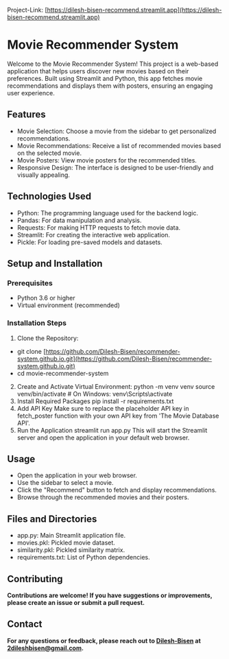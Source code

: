 Project-Link: [https://dilesh-bisen-recommend.streamlit.app](https://dilesh-bisen-recommend.streamlit.app)

# <b>Movie Recommender System</b>
Welcome to the Movie Recommender System! This project is a web-based application that helps users discover new movies based on their preferences. Built using Streamlit and Python, this app fetches movie recommendations and displays them with posters, ensuring an engaging user experience.

## <b>Features</b>
- Movie Selection: Choose a movie from the sidebar to get personalized recommendations.
- Movie Recommendations: Receive a list of recommended movies based on the selected movie.
- Movie Posters: View movie posters for the recommended titles.
- Responsive Design: The interface is designed to be user-friendly and visually appealing.

## <b>Technologies Used</b>
- Python: The programming language used for the backend logic.
- Pandas: For data manipulation and analysis.
- Requests: For making HTTP requests to fetch movie data.
- Streamlit: For creating the interactive web application.
- Pickle: For loading pre-saved models and datasets.

## <b>Setup and Installation</b>
### Prerequisites
- Python 3.6 or higher
- Virtual environment (recommended)
### Installation Steps
1. Clone the Repository:
- git clone [https://github.com/Dilesh-Bisen/recommender-system.github.io.git](https://github.com/Dilesh-Bisen/recommender-system.github.io.git)
- cd movie-recommender-system
2. Create and Activate Virtual Environment:
python -m venv venv
source venv/bin/activate  # On Windows: venv\Scripts\activate
3. Install Required Packages
pip install -r requirements.txt
4. Add API Key
Make sure to replace the placeholder API key in fetch_poster function with your own API key from 'The Movie Database API'.
5. Run the Application
streamlit run app.py
This will start the Streamlit server and open the application in your default web browser.

## <b>Usage</b>
- Open the application in your web browser.
- Use the sidebar to select a movie.
- Click the "Recommend" button to fetch and display recommendations.
- Browse through the recommended movies and their posters.

## <b>Files and Directories</b>
- app.py: Main Streamlit application file.
- movies.pkl: Pickled movie dataset.
- similarity.pkl: Pickled similarity matrix.
- requirements.txt: List of Python dependencies.

## <b>Contributing<b>
Contributions are welcome! If you have suggestions or improvements, please create an issue or submit a pull request.

## <b>Contact<b>
For any questions or feedback, please reach out to [Dilesh-Bisen](https://github.com/Dilesh-Bisen) at [2dileshbisen@gmail.com](2dileshbisen@gmail.com).

